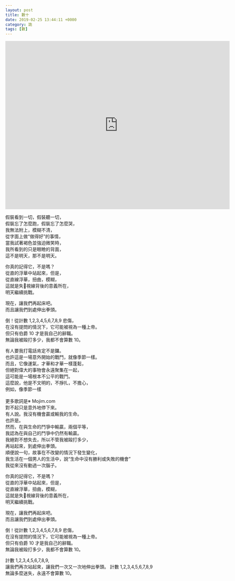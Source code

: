 ```yaml
---
layout: post
title: 數十
date: 2019-02-25 13:44:11 +0000
category: 詭
tags: [數]
---
```



<iframe width="699" height="524" src="https://www.youtube.com/embed/6c6zVBwpPWc" frameborder="0" allow="accelerometer; autoplay; encrypted-media; gyroscope; picture-in-picture" allowfullscreen></iframe><br />


<!--more-->

假裝看到一切，假裝聽一切，<br />
假裝忘了怎麼跑，假裝忘了怎麼哭，<br />
我無法附上，模糊不清，<br />
從字面上做“做得好”的事情，<br />
當我試著褐色並強迫微笑時，<br />
我所看到的只是眼瞼的背面，<br />
這不是明天，那不是明天。<br />


你真的記得它，不是嗎？ <br />
從直的浮華中站起來，但是， <br />
從直線浮華，扭曲，模糊， <br />
這就是失視線背後的意義所在， <br />
明天繼續挑戰。<br />


現在，讓我們再起床吧。 <br />
而且讓我們到處伸出拳頭。 <br />

倒！從計數 1,2,3,4,5,6,7,8,9 悲傷， <br />
在沒有提問的情況下，它可能被視為一種上帝。 <br />
但只有伯爵 10 才是我自己的辭職。 <br />
無論我被毆打多少，我都不會算數 10。<br />

有人要我打電話肯定不是鑼。<br />
也許這是一場意外開始的戰鬥，就像季節一樣。<br />
而且，它像運氣，才華和才華一樣蓬鬆，<br />
但絕對偉大的事物會永遠聚集在一起，<br />
這可能是一場根本不公平的戰鬥。<br />
這麼說，他是不文明的，不掙扎，不擔心，<br />
例如，像季節一樣<br /><br />
更多歌詞是※ Mojim.com<br />
對不起只是意外地停下來。<br />
有人說。我沒有機會贏或輸我的生命。<br />
也許是。<br />
然而，在與生命的鬥爭中輸贏，兩個平等，<br />
我認為在與自己的鬥爭中仍然有輸贏。<br />
我絕對不想失去，所以不管我被毆打多少，<br />
再站起來，到處伸出拳頭。<br />
順便說一句，故事在不改變的情況下發生變化，<br />
我生活在一個男人的生活中，說“生命中沒有勝利或失敗的機會”<br />
我從來沒有動過一次腦子。<br />

你真的記得它，不是嗎？<br />
從直的浮華中站起來，但是，<br />
從直線浮華，扭曲，模糊，<br />
這就是失視線背後的意義所在，<br />
明天繼續挑戰。<br />

現在，讓我們再起床吧。<br />
而且讓我們到處伸出拳頭。<br />

倒！從計數 1,2,3,4,5,6,7,8,9 悲傷，<br />
在沒有提問的情況下，它可能被視為一種上帝。<br />
但只有伯爵 10 才是我自己的辭職。<br />
無論我被毆打多少，我都不會算數 10。<br />

計數 1,2,3,4,5,6,7,8,9,<br />
讓我們再次站起來，讓我們一次又一次地伸出拳頭。
計數 1,2,3,4,5,6,7,8,9<br />
無論多麼迷失，永遠不會算數 10。<br />
